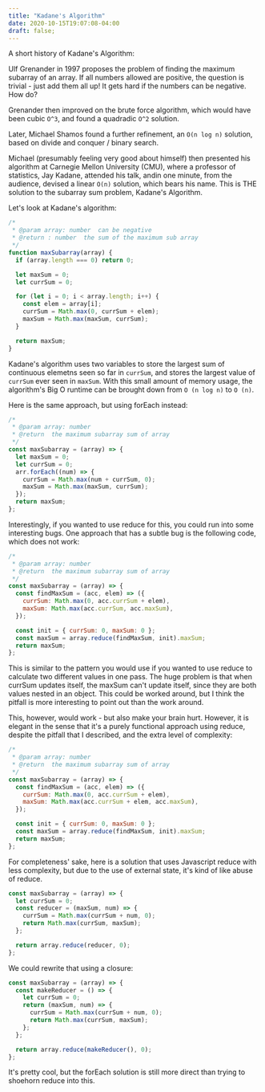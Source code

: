 ```yaml
---
title: "Kadane's Algorithm"
date: 2020-10-15T19:07:08-04:00
draft: false;
---
```


A short history of Kadane's Algorithm:

Ulf Grenander in 1997 proposes the problem of finding the maximum subarray of an array. If all numbers allowed are positive, the question is trivial - just add them all up! It gets hard if the numbers can be negative. How do?

Grenander then improved on the brute force algorithm, which would have been cubic `O^3`, and found a quadradic `O^2` solution.

Later, Michael Shamos found a further refinement, an `O(n log n)` solution, based on divide and conquer / binary search.

Michael (presumably feeling very good about himself) then presented his algorithm at Carnegie Mellon University (CMU), where a professor of statistics, Jay Kadane, attended his talk, andin one minute, from the audience, devised a linear `O(n)` solution, which bears his name. This is THE solution to the subarray sum problem, Kadane's Algorithm.

Let's look at Kadane's algorithm:

```javascript
/*
 * @param array: number  can be negative
 * @return : number  the sum of the maximum sub array
 */
function maxSubarray(array) {
  if (array.length === 0) return 0;

  let maxSum = 0;
  let currSum = 0;

  for (let i = 0; i < array.length; i++) {
    const elem = array[i];
    currSum = Math.max(0, currSum + elem);
    maxSum = Math.max(maxSum, currSum);
  }

  return maxSum;
}
```

Kadane's algorithm uses two variables to store the largest sum of continuous elemetns seen so far in `currSum`, and stores the largest value of `currSum` ever seen in `maxSum`. With this small amount of memory usage, the algorithm's Big O runtime can be brought down from `O (n log n)` to `O (n)`.

Here is the same approach, but using forEach instead:

```javascript
/*
 * @param array: number
 * @return  the maximum subarray sum of array
 */
const maxSubarray = (array) => {
  let maxSum = 0;
  let currSum = 0;
  arr.forEach((num) => {
    currSum = Math.max(num + currSum, 0);
    maxSum = Math.max(maxSum, currSum);
  });
  return maxSum;
};
```

Interestingly, if you wanted to use reduce for this, you could run into some interesting bugs. One approach that has a subtle bug is the following code, which does not work:

```javascript
/*
 * @param array: number
 * @return  the maximum subarray sum of array
 */
const maxSubarray = (array) => {
  const findMaxSum = (acc, elem) => ({
    currSum: Math.max(0, acc.currSum + elem),
    maxSum: Math.max(acc.currSum, acc.maxSum),
  });

  const init = { currSum: 0, maxSum: 0 };
  const maxSum = array.reduce(findMaxSum, init).maxSum;
  return maxSum;
};
```

This is similar to the pattern you would use if you wanted to use reduce to calculate two different values in one pass. The huge problem is that when currSum updates itself, the maxSum can't update itself, since they are both values nested in an object. This could be worked around, but I think the pitfall is more interesting to point out than the work around.

This, however, would work - but also make your brain hurt. However, it is elegant in the sense that it's a purely functional approach using reduce, despite the pitfall that I described, and the extra level of complexity:

```javascript
/*
 * @param array: number
 * @return  the maximum subarray sum of array
 */
const maxSubarray = (array) => {
  const findMaxSum = (acc, elem) => ({
    currSum: Math.max(0, acc.currSum + elem),
    maxSum: Math.max(acc.currSum + elem, acc.maxSum),
  });

  const init = { currSum: 0, maxSum: 0 };
  const maxSum = array.reduce(findMaxSum, init).maxSum;
  return maxSum;
};
```

For completeness' sake, here is a solution that uses Javascript reduce with less complexity, but due to the use of external state, it's kind of like abuse of reduce.

```javascript
const maxSubarray = (array) => {
  let currSum = 0;
  const reducer = (maxSum, num) => {
    currSum = Math.max(currSum + num, 0);
    return Math.max(currSum, maxSum);
  };

  return array.reduce(reducer, 0);
};
```

We could rewrite that using a closure:

```javascript
const maxSubarray = (array) => {
  const makeReducer = () => {
    let currSum = 0;
    return (maxSum, num) => {
      currSum = Math.max(currSum + num, 0);
      return Math.max(currSum, maxSum);
    };
  };

  return array.reduce(makeReducer(), 0);
};
```

It's pretty cool, but the forEach solution is still more direct than trying to shoehorn reduce into this.
